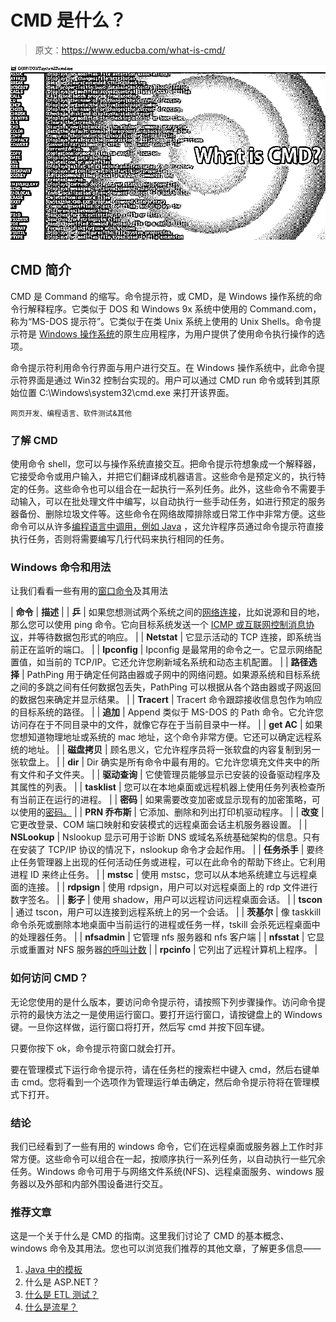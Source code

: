 # CMD 是什么？

> 原文：<https://www.educba.com/what-is-cmd/>

![What is CMD](img/07872abfc14a8ae1b55201c477663d72.png)



## CMD 简介

CMD 是 Command 的缩写。命令提示符，或 CMD，是 Windows 操作系统的命令行解释程序。它类似于 DOS 和 Windows 9x 系统中使用的 Command.com，称为“MS-DOS 提示符”。它类似于在类 Unix 系统上使用的 Unix Shells。命令提示符是 [Windows 操作系统](https://www.educba.com/introduction-to-windows/)的原生应用程序，为用户提供了使用命令执行操作的选项。

命令提示符利用命令行界面与用户进行交互。在 Windows 操作系统中，此命令提示符界面是通过 Win32 控制台实现的。用户可以通过 CMD run 命令或转到其原始位置 C:\Windows\system32\cmd.exe 来打开该界面。

<small>网页开发、编程语言、软件测试&其他</small>

### 了解 CMD

使用命令 shell，您可以与操作系统直接交互。把命令提示符想象成一个解释器，它接受命令或用户输入，并把它们翻译成机器语言。这些命令是预定义的，执行特定的任务。这些命令也可以组合在一起执行一系列任务。此外，这些命令不需要手动输入，可以在批处理文件中编写，以自动执行一些手动任务，如进行预定的服务器备份、删除垃圾文件等。这些命令在网络故障排除或日常工作中非常方便。这些命令可以从许多[编程语言中调用，例如 Java](https://www.educba.com/java-programming-language-features/) ，这允许程序员通过命令提示符直接执行任务，否则将需要编写几行代码来执行相同的任务。

### Windows 命令和用法

让我们看看一些有用的[窗口命令](https://www.educba.com/windows-commands/)及其用法

| **命令** | **描述** |
| **乒** | 如果您想测试两个系统之间的[网络连接](https://www.educba.com/what-is-network-security/)，比如说源和目的地，那么您可以使用 ping 命令。它向目标系统发送一个 [ICMP 或互联网控制消息协议](https://www.educba.com/internet-control-message-protocol/)，并等待数据包形式的响应。 |
| **Netstat** | 它显示活动的 TCP 连接，即系统当前正在监听的端口。 |
| **Ipconfig** | Ipconfig 是最常用的命令之一。它显示网络配置值，如当前的 TCP/IP。它还允许您刷新域名系统和动态主机配置。 |
| **路径选择** | PathPing 用于确定任何路由器或子网中的网络问题。如果源系统和目标系统之间的多跳之间有任何数据包丢失，PathPing 可以根据从各个路由器或子网返回的数据包来确定并显示结果。 |
| **Tracert** | Tracert 命令跟踪接收信息包作为响应的目标系统的路径。 |
| **追加** | Append 类似于 MS-DOS 的 Path 命令。它允许您访问存在于不同目录中的文件，就像它存在于当前目录中一样。 |
| **get AC** | 如果您想知道物理地址或系统的 mac 地址，这个命令非常方便。它还可以确定远程系统的地址。 |
| **磁盘拷贝** | 顾名思义，它允许程序员将一张软盘的内容复制到另一张软盘上。 |
| **dir** | Dir 确实是所有命令中最有用的。它允许您填充文件夹中的所有文件和子文件夹。 |
| **驱动查询** | 它使管理员能够显示已安装的设备驱动程序及其属性的列表。 |
| **tasklist** | 您可以在本地桌面或远程机器上使用任务列表检查所有当前正在运行的进程。 |
| **密码** | 如果需要改变加密或显示现有的加密策略，可以使用的[密码。](https://www.educba.com/types-of-cipher/) |
| **PRN 乔布斯** | 它添加、删除和列出打印机驱动程序。 |
| **改变** | 它更改登录、COM 端口映射和安装模式的远程桌面会话主机服务器设置。 |
| **NSLookup** | Nslookup 显示可用于诊断 DNS 或域名系统基础架构的信息。只有在安装了 TCP/IP 协议的情况下，nslookup 命令才会起作用。 |
| **任务杀手** | 要终止任务管理器上出现的任何活动任务或进程，可以在此命令的帮助下终止。它利用进程 ID 来终止任务。 |
| **mstsc** | 使用 mstsc，您可以从本地系统建立与远程桌面的连接。 |
| **rdpsign** | 使用 rdpsign，用户可以对远程桌面上的 rdp 文件进行数字签名。 |
| **影子** | 使用 shadow，用户可以远程访问远程桌面会话。 |
| **tscon** | 通过 tscon，用户可以连接到远程系统上的另一个会话。 |
| **茨基尔** | 像 taskkill 命令杀死或删除本地桌面中当前运行的进程或任务一样，tskill 会杀死远程桌面中的处理器任务。 |
| **nfsadmin** | 它管理 nfs 服务器和 nfs 客户端 |
| **nfsstat** | 它显示或重置对 NFS 服务器[的呼叫计数](https://www.educba.com/nfs-in-linux/) |
| **rpcinfo** | 它列出了远程计算机上程序。 |

### 如何访问 CMD？

无论您使用的是什么版本，要访问命令提示符，请按照下列步骤操作。访问命令提示符的最快方法之一是使用运行窗口。要打开运行窗口，请按键盘上的 Windows 键。一旦你这样做，运行窗口将打开，然后写 cmd 并按下回车键。

只要你按下 ok，命令提示符窗口就会打开。

要在管理模式下运行命令提示符，请在任务栏的搜索栏中键入 cmd，然后右键单击 cmd。您将看到一个选项作为管理运行单击确定，然后命令提示符将在管理模式下打开。

### 结论

我们已经看到了一些有用的 windows 命令，它们在远程桌面或服务器上工作时非常方便。这些命令可以组合在一起，按顺序执行一系列任务，以自动执行一些冗余任务。Windows 命令可用于与网络文件系统(NFS)、远程桌面服务、windows 服务器以及外部和内部外围设备进行交互。

### 推荐文章

这是一个关于什么是 CMD 的指南。这里我们讨论了 CMD 的基本概念、windows 命令及其用法。您也可以浏览我们推荐的其他文章，了解更多信息——

1.  [Java 中的模板](https://www.educba.com/template-in-java/)
2.  什么是 ASP.NET？
3.  [什么是 ETL 测试？](https://www.educba.com/what-is-etl-testing/)
4.  [什么是流星？](https://www.educba.com/what-is-meteorjs/)






